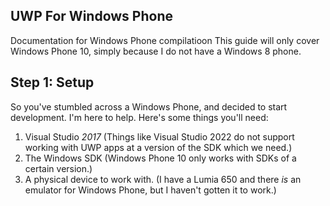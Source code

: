 ## UWP For Windows Phone ##
Documentation for Windows Phone compilatioon
This guide will only cover Windows Phone 10, simply because I do not have a Windows 8 phone.

## Step 1: Setup ##
So you've stumbled across a Windows Phone, and decided to start development. I'm here to help.
Here's some things you'll need:
1. Visual Studio *2017* (Things like Visual Studio 2022 do not support working with UWP apps at a version of the SDK which we need.)
2. The Windows SDK (Windows Phone 10 only works with SDKs of a certain version.)
3. A physical device to work with. (I have a Lumia 650 and there *is* an emulator for Windows Phone, but I haven't gotten it to work.)
